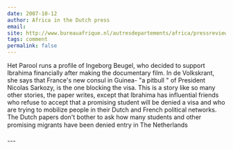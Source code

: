 ```yaml
---
date: 2007-10-12
author: Africa in the Dutch press
email: 
site: http://www.bureauafrique.nl/autresdepartements/africa/pressreview/africainthedutchpress240907
tags: comment
permalink: false
---
```


<p>
Het Parool runs a profile of Ingeborg Beugel,  who decided to support Ibrahima financially after making the documentary film. In de Volkskrant, she says that France's new consul in Guinea- "a pitbull " of President Nicolas Sarkozy, is the one blocking the visa.  This is a story like so many other stories, the paper writes, except that Ibrahima has influential friends who refuse to accept that a promising student  will be denied a visa and who are trying to mobilize people in their Dutch and French political networks.  The Dutch papers don't bother to ask how many students and other promising migrants have been denied entry in The Netherlands
</p>
---